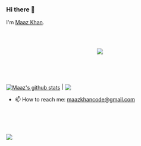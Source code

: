 ### Hi there 👋


I'm [Maaz Khan](https://github.com/maazkhan101).

</br>
</br>


<p align="center">
  <a href="https://github.com/DenverCoder1/readme-typing-svg"><img src="https://readme-typing-svg.herokuapp.com?lines=Computer+Science+Student;Tech%20Enthusiast;Bibliophile;Always%20learning%20new%20things;Evolving;Perfecting&center=true&width=500&height=50"></a>
</p>


</br>
</br>
</br>

<a href="https://github.com/maazkhan101/github-readme-stats"><img align="center" src="https://github-readme-stats.vercel.app/api?username=maazkhan101&show_icons=true&include_all_commits=true&theme=buefy&hide_border=true" alt="Maaz's github stats" /></a> | <a href="https://github.com/maazkhan101/github-readme-stats"><img align="center" src="https://github-readme-stats.vercel.app/api/top-langs/?username=maazkhan101&layout=compact&theme=buefy&hide_border=true" /></a> 

- 📫 How to reach me: maazkhancode@gmail.com

</br>
</br>
</br>



![](https://leetcard.jacoblin.cool/Maaz_mk?theme=light,unicorn)


